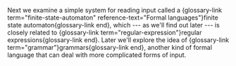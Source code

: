 Next we examine a simple system for reading input called a
{glossary-link term="finite-state-automaton" reference-text="Formal languages"}finite state automaton{glossary-link end},
which --- as we'll find out later --- is closely related to
{glossary-link term="regular-expression"}regular expressions{glossary-link end}.
Later we'll explore the idea of
{glossary-link term="grammar"}grammars{glossary-link end},
another kind of formal language that can deal with more complicated forms of input.